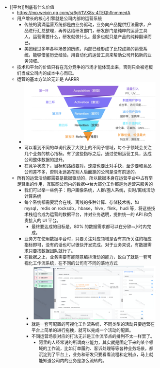 - [[平台]]到底有什么价值
	- https://mp.weixin.qq.com/s/6gV1VX8s-4TEQhfInmmedA
	- 用户增长的核心引擎就是公司内部的运营系统
		- 传统的滴滴运营系统都是由业务驱动，业务向产品提供打法需求，产品进行汇总整理，再传达给研发部门，研发部门是纯粹的运营工具人，运营需要什么，研发就做什么。最多也就只是产品的纯粹翻译而已。
		- 美团经过多年各种场景的历练，内部已经形成了比较成熟的运营系统，能够借鉴历史经验，用自动化的运营工具来帮助公司开拓新的业务领域。
	- 技术和平台的价值只有在充分竞争的市场才能体现出来，否则只会被老板们当成公司内的成本中心而已。
	- 运营的基本方法论无非是 AARRR
		- ![image.png](../assets/image_1662260570263_0.png)
		- 可以看到不同的单词代表了大致上的不同子领域，每个子领域会关注几个业务的核心指标。有了这些指标之后，通过使用运营工具，达成公司整体数据的提升。
		- 在竞争状态下，目标和路线要对，速度也要比对手快，至少要和竞品公司差不多，否则永远追在别人后面跑的公司是没有前途的。
	- 所有的运营活动都需要是数据驱动的，所以数据本身在运营平台中占有举足轻重的作用，互联网公司内的数据中台大部分工作都是为运营来服务的
		- 我们可以举一些例子：用户画像系统，人群/圈人系统，实时/离线活动计算系统
		- 每个系统都需要混合在线、离线的多种计算、存储技术栈，如 mysql，redis on rocksdb，hbase，hive，flink，hudi 等，将这些技术栈组合成为运营的数据平台，并对业务透明，提供统一的 API 和负责接入的 UI 平台。
			- 最终要达成的目标是，80% 的数据需求都可以在分钟~小时内完成。
		- 业务方在使用数据平台时，只要关注对应领域是否有其所关注的相应指标即可，没有的话也可以很快开发完成。对于业务来说，有数据需求只要找数据团队就行了。
		- 在数据之上，业务需要有能随意编排活动的能力，说白了就是一套可视化工作流系统，在不同的公司有不同的落地方式
			- ![image.png](../assets/image_1662261113166_0.png)
			- 就是一套可配置的可视化工作流系统，不同类型的活动只要运营在平台上简单的进行拖拽，就可以完成一个活动的配置。
			- 不同运营场景对应的打法无非是工作流节点的排列不太一样罢了。
				- 阿里的人经常说的所谓商业能力，其实就是固定下来的某个领域的工作流，比如订单履约、客诉处理等等各种业务场景，都沉淀到了平台上，业务和研发只要看看流程和定制点，马上就能知道公司内的业务是怎么流转的。